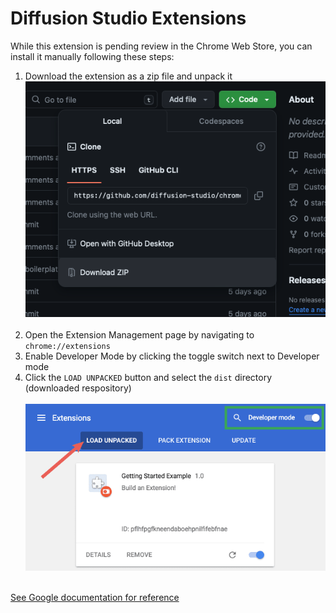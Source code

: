 # Diffusion Studio Extensions
While this extension is pending review in the Chrome Web Store, you can install it manually following these steps:

1. Download the extension as a zip file and unpack it<br>
![Download as ZIP](/docs/github-download.png)<br><br>
2. Open the Extension Management page by navigating to `chrome://extensions`
3. Enable Developer Mode by clicking the toggle switch next to Developer mode
4. Click the `LOAD UNPACKED` button and select the `dist` directory (downloaded respository)<br><br>
![Load Unpacked](/docs/load-extension.png)<br><br>

[See Google documentation for reference](https://developer.chrome.com/docs/extensions/mv2/getstarted)